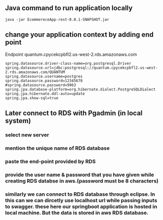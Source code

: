 ## Java command to run application locally
```
java -jar EcommereceApp-rest-0.0.1-SNAPSHOT.jar
```
## change your application context by adding end point 
Endpoint
quantum.cpycekcpbfl2.us-west-2.rds.amazonaws.com
```
spring.datasource.driver-class-name=org.postgresql.Driver
spring.datasource.url=jdbc:postgresql://quantum.cpycekcpbfl2.us-west-2.rds.amazonaws.com/QUANTUM
spring.datasource.username=postgres
spring.datasource.password=12345678
#spring.datasource.password=9963
spring.jpa.database-platform=org.hibernate.dialect.PostgreSQLDialect
spring.jpa.hibernate.ddl-auto=update
spring.jpa.show-sql=true
```

## Later connect to RDS with Pgadmin (in local system)
 ### select new server
 ### mention the unique name of RDS database
 ### paste the end-point provided by RDS
 ### provide the user name & password that you have given while creating RDS databse in aws.(password must be 8 characters)
### similarly we can connect to RDS database through eclipse. In this can we can dircetly use localhost url while passing inputs to swagger. these here our springboot application is hosted in local machine. But the data is stored in aws RDS database.
